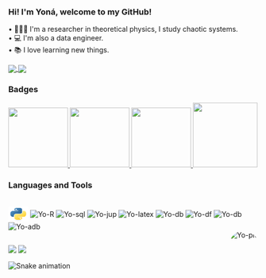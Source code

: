 ### Hi! I'm Yoná, welcome to my GitHub! 

• 👩🏻‍🔬 I'm a researcher in theoretical physics, I study chaotic systems. <br />
• 💻 I'm also a data engineer. <br />
• 📚 I love learning new things.  <br />



<div align="left">
  <a href="https://github.com/yonahirakawa">
     <img height="180em" align="center" src="https://github-readme-stats.vercel.app/api?username=yonahirakawa&show_icons=true&theme=radical&include_all_commits=true&count_private=true" />
     <img height="170em" align="center" src="https://github-readme-stats.anuraghazra1.vercel.app/api/top-langs/?username=yonahirakawa&layout=compact&theme=radical" />
  </a>
</div>


### Badges


<div aling="center">
  <a href="https://www.credly.com/badges/f2d48e0c-869d-466a-a93a-61ee96a3ecb8/public_url">
    <img src="https://images.credly.com/size/110x110/images/be8fcaeb-c769-4858-b567-ffaaa73ce8cf/image.png" height="120" width="120">
  </a>
  <a href="https://www.credly.com/badges/073b0025-acda-42e3-abaf-fdbf4145ccb8/public_url">
    <img src="https://images.credly.com/size/110x110/images/70eb1e3f-d4de-4377-a062-b20fb29594ea/azure-data-fundamentals-600x600.png" height="120" width="120">
  </a>
  <a href="https://www.credly.com/badges/53f82b80-64ff-4ccb-881b-6338a475c1ea/public_url">
    <img src="https://images.credly.com/size/110x110/images/4136ced8-75d5-4afb-8677-40b6236e2672/azure-ai-fundamentals-600x600.png" height="120" width="120">
  </a>  
  <a href="https://credentials.databricks.com/3c7e2c30-f448-4a38-808c-6d4b34af5b5a">
    <img src="https://api.accredible.com/v1/frontend/credential_website_embed_image/badge/57949421" height="130" width="130">
  </a>
</div>
  
 ### Languages and Tools

<div style="display: inline_block"><br>
  <img align="center" alt="Yo-Python" height="30" width="40" src="https://raw.githubusercontent.com/devicons/devicon/master/icons/python/python-original.svg">
  <img align="center" alt="Yo-R" height="30" width="40" src="https://cdn.jsdelivr.net/gh/devicons/devicon/icons/r/r-original.svg">
  <img align="center" alt="Yo-sql" height="30" width="40" src="https://img.icons8.com/color/344/mysql-logo.png" />
  <img align="center" alt="Yo-jup" height="30" width="40" src="https://cdn.jsdelivr.net/gh/devicons/devicon/icons/jupyter/jupyter-original-wordmark.svg" />
  <img align="center" alt="Yo-latex" height="30" width="40" src="https://cdn.jsdelivr.net/gh/devicons/devicon/icons/latex/latex-original.svg" />
  <img align="center" alt="Yo-db" height="40" width="40" src="https://img.icons8.com/fluency/344/azure-1.png" /> 
  <img align="center" alt="Yo-df" height="30" width="40" src="http://code.benco.io/icon-collection/azure-icons/Data-Factory.svg" />
  <img align="center" alt="Yo-db" height="30" width="40" src="http://code.benco.io/icon-collection/azure-icons/SQL-Database.svg" /> 
  <img align="center" alt="Yo-adb" height="30" width="40" src="https://cdn.icon-icons.com/icons2/2699/PNG/512/databricks_logo_icon_170295.png" /> 
   
</div>
  
  <div align="right">
   <img align="right" alt="Yo-pic" height="150" style="border-radius:50px;" src="https://cdn.discordapp.com/attachments/905616949684346942/905623492148473876/picasion.com_43481b1c2888362df6bf771af63579a9.gif">
  </div>
  
  
  ## 

  
<div> 
  <a href = "mailto:hirakawayona@gmail.com"><img src="https://img.shields.io/badge/-Gmail-%23333?style=for-the-badge&logo=gmail&logoColor=white" target="_blank"></a>
  <a href="https://www.linkedin.com/in/yona-hirakawa" target="_blank"><img src="https://img.shields.io/badge/-LinkedIn-%230077B5?style=for-the-badge&logo=linkedin&logoColor=white" target="_blank"></a> 
  
   ![Snake animation](https://github.com/yonahirakawa/yonahirakawa/blob/output/github-contribution-grid-snake.svg)
 
</div>
